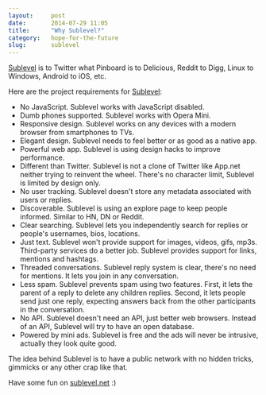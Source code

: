 ```yaml
---
layout:     post
date:       2014-07-29 11:05
title:      "Why Sublevel?"
category:   hope-for-the-future
slug:       sublevel
---
```


[Sublevel](http://sublevel.net/) is to Twitter what Pinboard is to Delicious, Reddit to Digg, Linux to Windows, Android to iOS, etc.

Here are the project requirements for [Sublevel](http://sublevel.net/):

* No JavaScript. Sublevel works with JavaScript disabled.
* Dumb phones supported. Sublevel works with Opera Mini.
* Responsive design. Sublevel works on any devices with a modern browser from smartphones to TVs.
* Elegant design. Sublevel needs to feel better or as good as a native app.
* Powerful web app. Sublevel is using design hacks to improve performance.
* Different than Twitter. Sublevel is not a clone of Twitter like App.net neither trying to reinvent the wheel. There's no character limit, Sublevel is limited by design only.
* No user tracking. Sublevel doesn't store any metadata associated with users or replies.
* Discoverable. Sublevel is using an explore page to keep people informed. Similar to HN, DN or Reddit.
* Clear searching. Sublevel lets you independently search for replies or people's usernames, bios, locations.
* Just text. Sublevel won't provide support for images, videos, gifs, mp3s. Third-party services do a better job. Sublevel provides support for links, mentions and hashtags.
* Threaded conversations. Sublevel reply system is clear, there's no need for mentions. It lets you join in any conversation.
* Less spam. Sublevel prevents spam using two features. First, it lets the parent of a reply to delete any children replies. Second, it lets people send just one reply, expecting answers back from the other participants in the conversation.
* No API. Sublevel doesn't need an API, just better web browsers. Instead of an API, Sublevel will try to have an open database.
* Powered by mini ads. Sublevel is free and the ads will never be intrusive, actually they look quite good.

The idea behind Sublevel is to have a public network with no hidden tricks, gimmicks or any other crap like that.

Have some fun on [sublevel.net](http://sublevel.net/) :)
